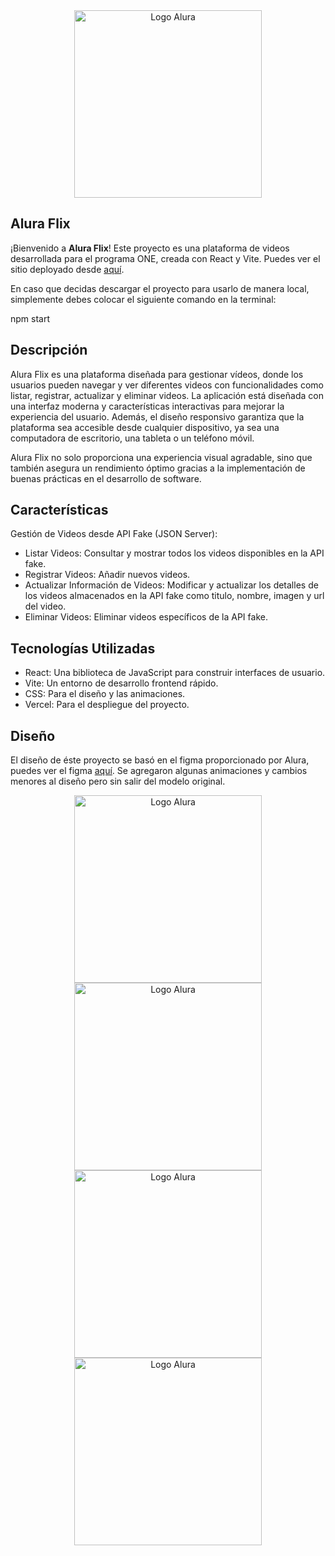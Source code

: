 <div align="center">
  <img src="./public/logo2.png" alt="Logo Alura" width="300"/>
</div>


## Alura Flix

¡Bienvenido a **Alura Flix**! Este proyecto es una plataforma de videos desarrollada para el programa ONE, creada con React y Vite. Puedes ver el sitio deployado desde [aquí](https://alura-flix-jade-gamma.vercel.app/).

En caso que decidas descargar el proyecto para usarlo de manera local, simplemente debes colocar el siguiente comando en la terminal: 

npm start

## Descripción

Alura Flix es una plataforma diseñada para gestionar vídeos, donde los usuarios pueden navegar y ver diferentes videos con funcionalidades como listar, registrar, actualizar y eliminar videos. La aplicación está diseñada con una interfaz moderna y características interactivas para mejorar la experiencia del usuario. Además, el diseño responsivo garantiza que la plataforma sea accesible desde cualquier dispositivo, ya sea una computadora de escritorio, una tableta o un teléfono móvil.

Alura Flix no solo proporciona una experiencia visual agradable, sino que también asegura un rendimiento óptimo gracias a la implementación de buenas prácticas en el desarrollo de software.

## Características 

Gestión de Videos desde API Fake (JSON Server):

- Listar Videos: Consultar y mostrar todos los videos disponibles en la API fake.
- Registrar Videos: Añadir nuevos videos.
- Actualizar Información de Videos: Modificar y actualizar los detalles de los videos almacenados en la API fake como titulo, nombre, imagen y url del video.
- Eliminar Videos: Eliminar videos específicos de la API fake.


## Tecnologías Utilizadas

- React: Una biblioteca de JavaScript para construir interfaces de usuario.
- Vite: Un entorno de desarrollo frontend rápido.
- CSS: Para el diseño y las animaciones.
- Vercel: Para el despliegue del proyecto.

## Diseño

El diseño de éste proyecto se basó en el figma proporcionado por Alura, puedes ver el figma [aquí](https://www.figma.com/design/fq7mKIvvVXYylv8eti3hjm/New-AluraFlix---ESP?node-id=18759-221&t=IH7WsrXTHgOkpEWh-0). Se agregaron algunas animaciones y cambios menores al diseño pero sin salir del modelo original.


<div align="center">
  <img src="./public/1.png" alt="Logo Alura" width="300"/>
  <img src="./public/2.png" alt="Logo Alura" width="300"/>
  <img src="./public/3.png" alt="Logo Alura" width="300"/>
  <img src="./public/4.png" alt="Logo Alura" width="300"/>
</div>
